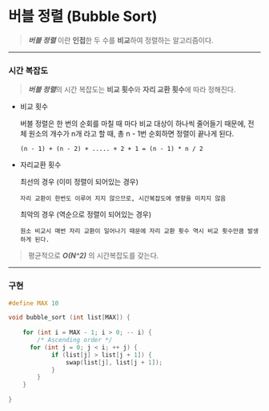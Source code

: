 # 버블 정렬 (Bubble Sort)

>***버블 정렬*** 이란 **인접**한 두 수를 **비교**하여 정렬하는 알고리즘이다.<br>

---------

### 시간 복잡도

>***버블 정렬***의 시간 복잡도는 **비교 횟수**와 **자리 교환 횟수**에 따라 정해진다.

* 비교 횟수

  버블 정렬은 한 번의 순회를 마칠 때 마다 비교 대상이 하나씩 줄어들기 때문에, 전체 원소의 개수가 n개 라고 할 때, 총 n - 1번 순회하면 정렬이 끝나게 된다.

  ~~~
  (n - 1) + (n - 2) + ..... + 2 + 1 = (n - 1) * n / 2
  ~~~

* 자리교환 횟수

  최선의 경우 (이미 정렬이 되어있는 경우)

  ~~~
  자리 교환이 한번도 이루어 지지 않으므로, 시간복잡도에 영향을 미치지 않음
  ~~~

  최악의 경우 (역순으로 정렬이 되어있는 경우)

  ~~~
  원소 비교시 매번 자리 교환이 일어나기 때문에 자리 교환 횟수 역시 비교 횟수만큼 발생하게 된다.
  ~~~

> 평균적으로 ***O(N^2)*** 의 시간복잡도를 갖는다.<br>

----

### 구현

~~~c++
#define MAX 10

void bubble_sort (int list[MAX]) {
  	
  	for (int i = MAX - 1; i > 0; -- i) {
    	/* Ascending order */	
      for (int j = 0; j < i; ++ j) {
          	if (list[j] > list[j + 1]) {
              	swap(list[j], list[j + 1]);
            }
        }
  	}
 
}
~~~